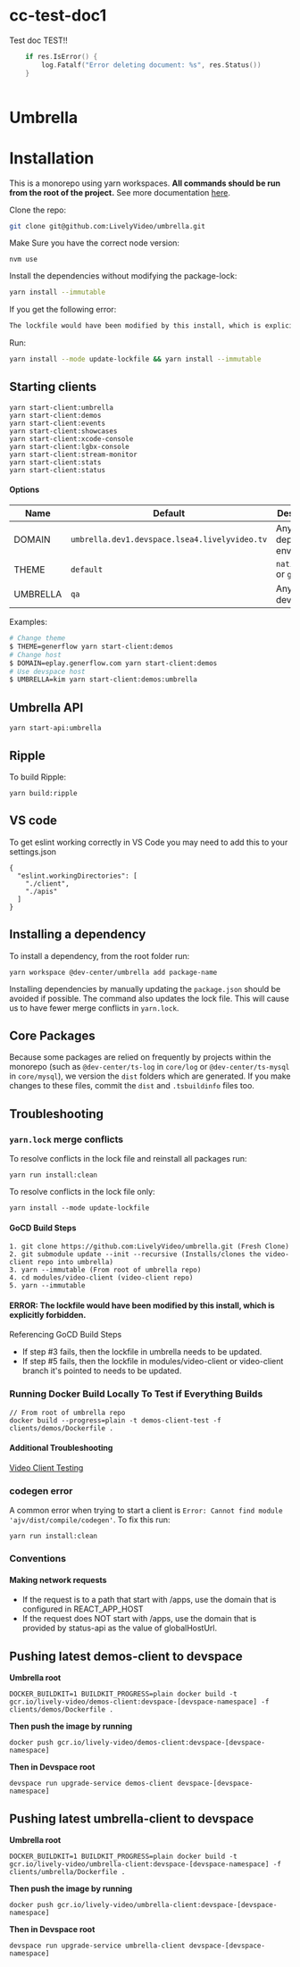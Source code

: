# cc-test-doc1

Test doc TEST!!

```go
	if res.IsError() {
		log.Fatalf("Error deleting document: %s", res.Status())
	}
	
```

# Umbrella

# Installation

This is a monorepo using yarn workspaces. **All commands should be run from the root of the project.** See more documentation [here](https://yarnpkg.com/features/workspaces).

Clone the repo:

```bash
git clone git@github.com:LivelyVideo/umbrella.git
```

Make Sure you have the correct node version:

`nvm use`

Install the dependencies without modifying the package-lock:

```bash
yarn install --immutable
```

If you get the following error:

```bash
The lockfile would have been modified by this install, which is explicitly forbidden.
```

Run:

```bash
yarn install --mode update-lockfile && yarn install --immutable
```

## Starting clients

```
yarn start-client:umbrella
yarn start-client:demos
yarn start-client:events
yarn start-client:showcases
yarn start-client:xcode-console
yarn start-client:lgbx-console
yarn start-client:stream-monitor
yarn start-client:stats
yarn start-client:status
```

#### Options

| Name | Default | Description |
|----|----|----|
| DOMAIN | `umbrella.dev1.devspace.lsea4.livelyvideo.tv` | Any deployed environment |
| THEME | `default` | `nativeframe` or `generflow` |
| UMBRELLA | `qa` | Any devspace |

Examples:

```bash
# Change theme
$ THEME=generflow yarn start-client:demos
# Change host
$ DOMAIN=eplay.generflow.com yarn start-client:demos
# Use devspace host
$ UMBRELLA=kim yarn start-client:demos:umbrella
```

## Umbrella API

```
yarn start-api:umbrella
```

## Ripple

To build Ripple:

```
yarn build:ripple
```

## VS code

To get eslint working correctly in VS Code you may need to add this to your settings.json

```
{
  "eslint.workingDirectories": [
    "./client",
    "./apis"
  ]
}
```

## Installing a dependency

To install a dependency, from the root folder run:

```
yarn workspace @dev-center/umbrella add package-name
```

Installing dependencies by manually updating the `package.json` should be avoided if possible. The command also updates the lock file. This will cause us to have fewer merge conflicts in `yarn.lock`.

## Core Packages

Because some packages are relied on frequently by projects within the monorepo (such as `@dev-center/ts-log` in `core/log` or `@dev-center/ts-mysql` in `core/mysql`), we version the `dist` folders which are generated. If you make changes to these files, commit the `dist` and `.tsbuildinfo` files too.

## Troubleshooting

### `yarn.lock` merge conflicts

To resolve conflicts in the lock file and reinstall all packages run:

```
yarn run install:clean
```

To resolve conflicts in the lock file only:

```
yarn install --mode update-lockfile
```

#### GoCD Build Steps

```
1. git clone https://github.com:LivelyVideo/umbrella.git (Fresh Clone)
2. git submodule update --init --recursive (Installs/clones the video-client repo into umbrella)
3. yarn --immutable (From root of umbrella repo)
4. cd modules/video-client (video-client repo)
5. yarn --immutable
```

#### ERROR: The lockfile would have been modified by this install, which is explicitly forbidden.

Referencing GoCD Build Steps

* If step #3 fails, then the lockfile in umbrella needs to be updated.
* If step #5 fails, then the lockfile in modules/video-client or video-client branch it's pointed to needs to be updated.

### Running Docker Build Locally To Test if Everything Builds

```
// From root of umbrella repo
docker build --progress=plain -t demos-client-test -f clients/demos/Dockerfile .
```

#### Additional Troubleshooting

[Video Client Testing](https://lively-video.atlassian.net/wiki/spaces/LV/pages/292880392/Video+Client+Testing)

### codegen error

A common error when trying to start a client is `Error: Cannot find module 'ajv/dist/compile/codegen'`. To fix this run:

```
yarn run install:clean
```

### Conventions

#### Making network requests

* If the request is to a path that start with /apps, use the domain that is configured in REACT_APP_HOST
* If the request does NOT start with /apps, use the domain that is provided by status-api as the value of globalHostUrl.

## Pushing latest demos-client to devspace

**Umbrella root**

```
DOCKER_BUILDKIT=1 BUILDKIT_PROGRESS=plain docker build -t gcr.io/lively-video/demos-client:devspace-[devspace-namespace] -f clients/demos/Dockerfile .
```

**Then push the image by running**

```
docker push gcr.io/lively-video/demos-client:devspace-[devspace-namespace]
```

**Then in Devspace root**

```
devspace run upgrade-service demos-client devspace-[devspace-namespace]
```

## Pushing latest umbrella-client to devspace

**Umbrella root**

```
DOCKER_BUILDKIT=1 BUILDKIT_PROGRESS=plain docker build -t gcr.io/lively-video/umbrella-client:devspace-[devspace-namespace] -f clients/umbrella/Dockerfile .
```

**Then push the image by running**

```
docker push gcr.io/lively-video/umbrella-client:devspace-[devspace-namespace]
```

**Then in Devspace root**

```
devspace run upgrade-service umbrella-client devspace-[devspace-namespace]
```


